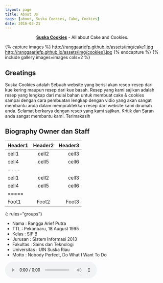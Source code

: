 ```yaml
---
layout: page
title: About Us
tags: [about, Suska Cookies, Cake, Cookies]
date: 2016-03-21
---
```

    
<center><a href="https://www.facebook.com/suskacookies"><b>Suska Cookies</b></a> - All about Cake and Cookies.</center>


{% capture images %}
    http://ranggaariefp.github.io/assets/img/cake1.jpg
    http://ranggaariefp.github.io/assets/img/cookies1.jpg
{% endcapture %}
{% include gallery images=images cols=2 %}

## Greatings
Suska Cookies adalah Sebuah website yang berisi akan resep-resep dari kue kering maupun resep dari kue basah. Resep yang kami sajikan adalah resep yang lengkap dari mulai bahan untuk membuat cake & cookies sampai dengan cara pembuatan lengkap dengan vidio yang akan sangat membantu anda dalam mempraktekkan resep dari website kami dirumah anda. Selamat berkarya dengan resep yang kami sajikan. Kritik dan Saran anda sangat membantu kami. Terimakasih


## Biography Owner dan Staff

| Header1 | Header2 | Header3 |
|:--------|:-------:|--------:|
| cell1   | cell2   | cell3   |
| cell4   | cell5   | cell6   |
|----
| cell1   | cell2   | cell3   |
| cell4   | cell5   | cell6   |
|=====
| Foot1   | Foot2   | Foot3
{: rules="groups"}

* Nama : Rangga Arief Putra
* TTL : Pekanbaru, 18 August 1995 
* Kelas : SIF’B 
* Jurusan : Sistem Informasi 2013
* Fakultas : Sains dan Teknologi
* Universitas : UIN Suska Riau
* Motto : Nobody Perfect, Do What I Want To Do

<audio controls> 
<source src="http://ranggaariefp.github.io/Police.wav" type="audio/wav"> 
<source src="http://ranggaariefp.github.io/Police.wav" type="audio/mpeg"> 
</audio>

